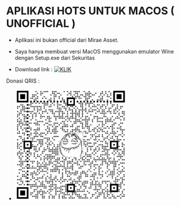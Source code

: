 # APLIKASI HOTS UNTUK MACOS ( UNOFFICIAL )


- Aplikasi ini bukan official dari Mirae Asset.
- Saya hanya membuat versi MacOS menggunakan emulator Wine dengan Setup.exe dari Sekuritas

- Download link : <a href="https://github.com/MATORINET/MIRAEASSET-MACOS/releases/"><img width="185" alt="KLIK"></a>

Donasi QRIS :
- <img src="https://github.com/MATORINET/MIRAEASSET-MACOS/blob/main/matori.net.png" width=300 height=300>

